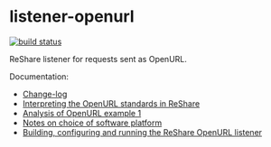 # listener-openurl

[![build status](https://travis-ci.org/openlibraryenvironment/listener-openurl.svg?branch=master)](https://travis-ci.org/openlibraryenvironment/listener-openurl)

ReShare listener for requests sent as OpenURL.

Documentation:

* [Change-log](CHANGELOG.md)
* [Interpreting the OpenURL standards in ReShare](doc/interpreting-OpenURL.md)
* [Analysis of OpenURL example 1](examples/example1-analysis.md)
* [Notes on choice of software platform](doc/platform-notes.md)
* [Building, configuring and running the ReShare OpenURL listener](doc/manual.md)

